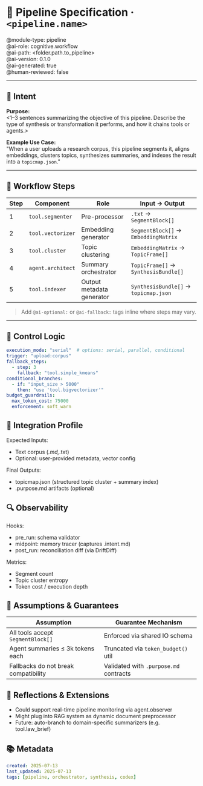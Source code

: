 # 🔁 Pipeline Specification · `<pipeline.name>`  

@module-type: pipeline  
@ai-role: cognitive.workflow  
@ai-path: <folder.path.to_pipeline>  
@ai-version: 0.1.0  
@ai-generated: true  
@human-reviewed: false

---

## 🎯 Intent

**Purpose:**  
<1–3 sentences summarizing the objective of this pipeline. Describe the type of synthesis or transformation it performs, and how it chains tools or agents.>

**Example Use Case:**  
"When a user uploads a research corpus, this pipeline segments it, aligns embeddings, clusters topics, synthesizes summaries, and indexes the result into a `topicmap.json`."

---

## 🧠 Workflow Steps

| Step | Component               | Role                        | Input → Output                         |
|------|-------------------------|-----------------------------|----------------------------------------|
| 1    | `tool.segmenter`        | Pre-processor               | `.txt` → `SegmentBlock[]`              |
| 2    | `tool.vectorizer`       | Embedding generator         | `SegmentBlock[]` → `EmbeddingMatrix`   |
| 3    | `tool.cluster`          | Topic clustering            | `EmbeddingMatrix` → `TopicFrame[]`     |
| 4    | `agent.architect`       | Summary orchestrator        | `TopicFrame[]` → `SynthesisBundle[]`   |
| 5    | `tool.indexer`          | Output metadata generator   | `SynthesisBundle[]` → `topicmap.json`  |

> Add `@ai-optional:` or `@ai-fallback:` tags inline where steps may vary.

---

## 🧭 Control Logic

```yaml
execution_mode: "serial"  # options: serial, parallel, conditional
trigger: "upload:corpus"
fallback_steps:
  - step: 3
    fallback: "tool.simple_kmeans"
conditional_branches:
  - if: "input_size > 5000"
    then: "use 'tool.bigvectorizer'"
budget_guardrails:
  max_token_cost: 75000
  enforcement: soft_warn
```

## 🔗 Integration Profile

Expected Inputs:

- Text corpus (*.md,*.txt)
- Optional: user-provided metadata, vector config

Final Outputs:

- topicmap.json (structured topic cluster + summary index)
- .purpose.md artifacts (optional)

## 🔍 Observability

Hooks:

- pre_run: schema validator
- midpoint: memory tracer (captures .intent.md)
- post_run: reconciliation diff (via DriftDiff)

Metrics:

- Segment count
- Topic cluster entropy
- Token cost / execution depth

## 🧱 Assumptions & Guarantees

| Assumption                           | Guarantee Mechanism                    |
| ------------------------------------ | -------------------------------------- |
| All tools accept `SegmentBlock[]`    | Enforced via shared IO schema          |
| Agent summaries ≤ 3k tokens each     | Truncated via `token_budget()` util    |
| Fallbacks do not break compatibility | Validated with `.purpose.md` contracts |

## 🧠 Reflections & Extensions

- Could support real-time pipeline monitoring via agent.observer
- Might plug into RAG system as dynamic document preprocessor
- Future: auto-branch to domain-specific summarizers (e.g. tool.law_brief)

## 📚 Metadata

``` yaml
created: 2025-07-13
last_updated: 2025-07-13
tags: [pipeline, orchestrator, synthesis, codex]
```

